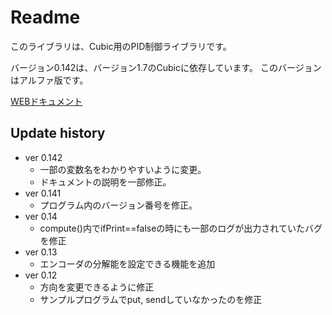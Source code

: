 # Readme

このライブラリは、Cubic用のPID制御ライブラリです。

バージョン0.142は、バージョン1.7のCubicに依存しています。
このバージョンはアルファ版です。

[WEBドキュメント](https://hirokoni.github.io/cubic_PID_controller/html/)

## Update history

- ver 0.142
  - 一部の変数名をわかりやすいように変更。
  - ドキュメントの説明を一部修正。
- ver 0.141
  - プログラム内のバージョン番号を修正。
- ver 0.14
  - compute()内でifPrint==falseの時にも一部のログが出力されていたバグを修正
- ver 0.13
  - エンコーダの分解能を設定できる機能を追加
- ver 0.12
  - 方向を変更できるように修正
  - サンプルプログラムでput, sendしていなかったのを修正